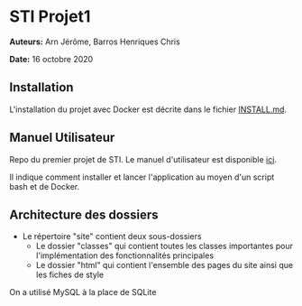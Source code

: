 # STI Projet1 

**Auteurs:** Arn Jérôme, Barros Henriques Chris

**Date:** 16 octobre 2020


## Installation

L'installation du projet avec Docker est décrite dans le fichier [INSTALL.md](INSTALL.md).


## Manuel Utilisateur

Repo du premier projet de STI. Le manuel d'utilisateur est disponible [ici](./STI_ManuelUtilisateur.md).

Il indique comment installer et lancer l'application au moyen d'un script bash et de Docker.



## Architecture des dossiers

- Le répertoire "site" contient deux sous-dossiers
  - Le dossier "classes" qui contient toutes les classes importantes pour l'implémentation des fonctionnalités principales
  - Le dossier "html" qui contient l'ensemble des pages du site ainsi que les fiches de style 



On a utilisé MySQL à la place de SQLite

